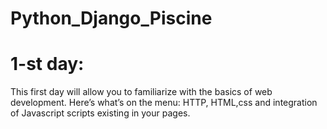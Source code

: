 # Python_Django_Piscine

# 1-st day:
 This first day will allow you to familiarize with the basics of web
 development. Here’s what’s on the menu: HTTP, HTML,css and integration of Javascript
 scripts existing in your pages.
